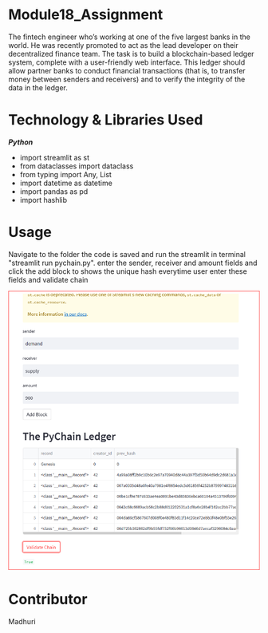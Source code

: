 # Module18_Assignment
The fintech engineer who’s working at one of the five largest banks in the world. He was recently promoted to act as the lead developer on their decentralized finance team. The task is to build a blockchain-based ledger system, complete with a user-friendly web interface. This ledger should allow partner banks to conduct financial transactions (that is, to transfer money between senders and receivers) and to verify the integrity of the data in the ledger.

 # Technology & Libraries Used 
 ***Python***
- import streamlit as st
- from dataclasses import dataclass
- from typing import Any, List
- import datetime as datetime
- import pandas as pd
- import hashlib

# Usage 
Navigate to the folder the code is saved and run the streamlit in terminal "streamlit run pychain.py". 
enter the sender, receiver and amount fields and click the add block to  shows the unique hash everytime user enter these fields and validate chain 

![Capture](https://github.com/mbhat83/Module18_Assignment/blob/main/Capture.PNG)


# Contributor
Madhuri

